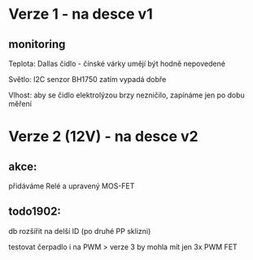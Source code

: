 # Verze 1 - na desce v1

## monitoring

Teplota: Dallas čidlo - čínské várky umějí být hodně nepovedené

Světlo: I2C senzor BH1750 zatím vypadá dobře

Vlhost: aby se čidlo elektrolýzou brzy nezničilo, zapínáme jen po dobu měření

# Verze 2 (12V) - na desce v2

## akce:

přidáváme Relé a upravený MOS-FET

## todo1902:

db rozšířit na delší ID (po druhé PP sklizni)

testovat čerpadlo i na PWM > verze 3 by mohla mít jen 3x PWM FET
